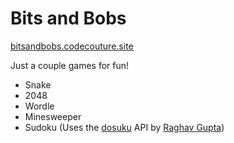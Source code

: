 # Bits and Bobs

[bitsandbobs.codecouture.site](http://bitsandbobs.codecouture.site/)

Just a couple games for fun!

- Snake
- 2048
- Wordle
- Minesweeper
- Sudoku (Uses the [dosuku](https://sudoku-api.vercel.app/) API by [Raghav Gupta](https://github.com/Marcus0086))
